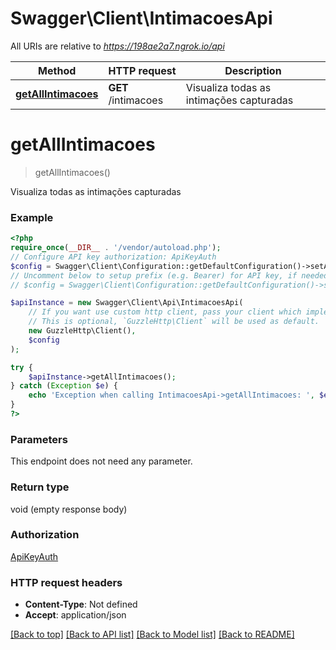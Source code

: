 # Swagger\Client\IntimacoesApi

All URIs are relative to *https://198ae2a7.ngrok.io/api*

Method | HTTP request | Description
------------- | ------------- | -------------
[**getAllIntimacoes**](IntimacoesApi.md#getallintimacoes) | **GET** /intimacoes | Visualiza todas as intimações capturadas

# **getAllIntimacoes**
> getAllIntimacoes()

Visualiza todas as intimações capturadas

### Example
```php
<?php
require_once(__DIR__ . '/vendor/autoload.php');
// Configure API key authorization: ApiKeyAuth
$config = Swagger\Client\Configuration::getDefaultConfiguration()->setApiKey('api_token', 'YOUR_API_KEY');
// Uncomment below to setup prefix (e.g. Bearer) for API key, if needed
// $config = Swagger\Client\Configuration::getDefaultConfiguration()->setApiKeyPrefix('api_token', 'Bearer');

$apiInstance = new Swagger\Client\Api\IntimacoesApi(
    // If you want use custom http client, pass your client which implements `GuzzleHttp\ClientInterface`.
    // This is optional, `GuzzleHttp\Client` will be used as default.
    new GuzzleHttp\Client(),
    $config
);

try {
    $apiInstance->getAllIntimacoes();
} catch (Exception $e) {
    echo 'Exception when calling IntimacoesApi->getAllIntimacoes: ', $e->getMessage(), PHP_EOL;
}
?>
```

### Parameters
This endpoint does not need any parameter.

### Return type

void (empty response body)

### Authorization

[ApiKeyAuth](../../README.md#ApiKeyAuth)

### HTTP request headers

 - **Content-Type**: Not defined
 - **Accept**: application/json

[[Back to top]](#) [[Back to API list]](../../README.md#documentation-for-api-endpoints) [[Back to Model list]](../../README.md#documentation-for-models) [[Back to README]](../../README.md)

